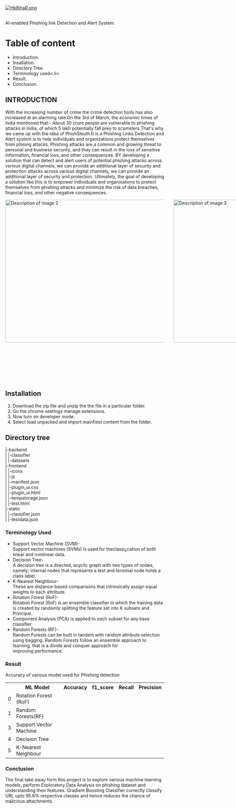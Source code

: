 <a href="https://freeimage.host/"><img src="https://iili.io/Hk8jhaR.png" alt="Hk8jhaR.png" border="0"></a><br /><a target='_blank' href='https://freeimage.host/'></a><br />

AI-enabled Phishing link Detection and Alert System.
<h1>Table of content </h1>
<ul>
<li>Introduction.</li>
<li>Insallation.</li>
<li>Directory Tree.</li>
<li>Terminology used<.li>
<li>Result.</li>
<li>Conclusion.</li>
</ul>
<h2>INTRODUCTION</h2>
<p>
With the increasing number of crime the crime detection tools has also increased at an alarming rate.On the 3rd of March, the economic times of India mentioned that:- 
                About 30 crore people are vulnerable to phishing attacks in India, of which 5 lakh potentially fall prey to scamsters.That's why we came up with the idea of PhishSleuth.It is a Phishing Links Detection and Alert system is to help individuals and organizations protect themselves from phising attacks. Phishing attacks are a common and growing threat to personal and business security, and they can result in the loss of sensitive information, financial loss, and other consequences. BY developing a solution that can detect and alert users of potential phishing attacks across vsrious digital channels, we can provide an additional layer of security and protection attacks across various digital channels, we can provide an additional layer of security and protection. Ultimately, the goal of developing  a solution like this is to empower individuals and organixations to protect themselves from phishing attacks and minimize the risk of data breaches, financial loss, and other negative consequences.
  
  <div style="display: flex; justify-content: centre;">
   <img src="https://iili.io/Hk8lARs.md.png" alt="Description of image 2" style="width: 1068px; height: 453px; margin-right: 30px;">
   <img src="https://iili.io/Hk8luJn.md.png" alt="Description of image 3" style="width: 1068px; height: 453px;">
   <img src="https://iili.io/Hk8cWnp.md.png"  alt="Description of image 3" style="width: 515px; height: 573px;"><br>
    <img src="https://iili.io/Hk8MaFp.md.png" alt="Description of image 2" style="width: 768px; height: 342px; margin-right: 10px;">
   </div>
   <div style="display: flex; justify-content: left;">
  </div>

</p>
<h2>Installation</h2>
<ol>
  <li> Download the zip file and unzip the the file in a particular folder.</li>
<li> Go the chrome  seetings manage extensions. </li> 
<li> Now turn on developer mode.</li>
<li> Select load unpacked and import mainfiest content from the folder.</li>
</ol>

<h2>Directory tree</h2>
<p>
|-backend<br>
|    |-classifier<br>
|    |-datasets<br>
|-frontend<br>
|   |-icons<br>
|   |-js<br>
|   |-manifest.json<br>
|   |-plugin_ui.css<br>
|   |-plugin_ui.html<br>
|   |-tempstorage.json<br>
|   |-test.html<br>
|-static<br>
|   |-classifier.json<br>
|   |-testdata.json</p>


<h3>Terminology Used</h3>
<p><ul>
<li>Support Vector Machine (SVM)-<br>Support vector machines (SVMs) is used for theclassi¿cation of both linear and nonlinear data.</li>

<li>Decision Tree-<br>A decision tree is a directed, acyclic graph with
two types of nodes, namely; internal nodes that represents a test and terminal node holds a class label.</li>

<li>K-Nearest Neighbour-<br>These are distance-based comparisons that intrinsically assign equal weights to each attribute.</li>
<li>Rotation Forest (RoF)-<br> Rotation Forest (RoF) is an ensemble classifier in which the training data is created by randomly
splitting the feature set into K subsets and Principal.</li>
  <li>Component Analysis (PCA) is applied to each subset for any base classifier.</li>

<li>Random Forests (RF)-<br>Random Forests can be built in tandem with random attribute selection using bagging. Random Forests follow an ensemble approach to learning, that is a divide and
  conquer approach for improving performance.</li>
</ul></p>

<h3>Result </h3>
<p>Accuracy of various model used for Phishing detection</p>
<table>
  <tr>
    <th></th>
    <th>ML Model</th>
    <th>Accuracy</th>
    <th>f1_score</th>
    <th>Recall</th>
    <th>Precision</th>
  </tr>
  <tr>
     <td>0</td>
     <td>Rotation Forest (RoF)</td>
     <td></td>
     <td></td>
     <td></td>
     <td></td>
  </tr>
   <tr>
     <td>1</td>
     <td>Random Forests(RF)</td>
     <td></td>
     <td></td>
     <td></td>
     <td></td>
  </tr>
   <tr>
     <td>3</td>
     <td>	Support Vector Machine</td>
     <td></td>
     <td></td>
     <td></td>
     <td></td>
  </tr>
   <tr>
     <td>4</td>
     <td>Decision Tree</td>
     <td></td>
     <td></td>
     <td></td>
     <td></td>
  </tr>
  <tr>
     <td>5</td>
     <td>K-Nearest Neighbour</td>
     <td></td>
     <td></td>
     <td></td>
     <td></td>
  </tr>
  
 </table>
 <h3>Conclusion</h3>
 <p>The final take away form this project is to explore various machine learning models, perform Exploratory Data Analysis on phishing dataset and understanding their features.
Gradient Boosting Classifier currectly classify URL upto 95.6% respective classes and hence reduces the chance of malicious attachments.</p>

